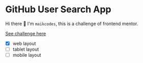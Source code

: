 # GitHub User Search App

Hi there 👋 I'm `maikcodes`, this is a challenge of frontend mentor.

[See challenge here](https://www.frontendmentor.io/challenges/github-user-search-app-Q09YOgaH6)

- [x] web layout
- [ ] tablet layout
- [ ] mobile layout
